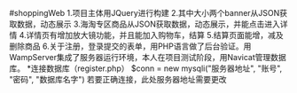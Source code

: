 #shoppingWeb
1.项目主体用JQuery进行构建
2.其中大小两个banner从JSON获取数据，动态展示
3.海淘专区商品从JSON获取数据，动态展示，并能点击进入详情
4.详情页有增加放大镜功能，并且能加入购物车，结算
5.结算页面能增，减及删除商品
6.关于注册，登录提交的表单，用PHP语言做了后台验证。用WampServer集成了服务器运行环境，本人在项目测试阶段，用Navicat管理数据库。
*连接数据库（register.php）
$conn = new mysqli("服务器地址", "账号", "密码", "数据库名字")
若要正确连接，此处服务器地址需要更改 

